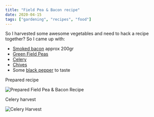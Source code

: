 ```yaml
---
title: "Field Pea & Bacon recipe"
date: 2020-04-15
tags: ["gardening", "recipes", "food"]
---
```


So I harvested some awesome vegetables and need to hack a recipe together? So I came up with:

* [Smoked bacon](https://en.wikipedia.org/wiki/Bacon) approx 200gr
* [Green Field Peas](https://en.wikipedia.org/wiki/Pea#Field_pea)
* [Celery](https://en.wikipedia.org/wiki/Celery)
* [Chives](https://en.wikipedia.org/wiki/Chives)
* Some [black pepper](https://en.wikipedia.org/wiki/Black_pepper) to taste

Prepared recipe

![Prepared Field Pea & Bacon Recipe](/images/field-pea-and-bacon-recipe/IMG_0567.jpg)

Celery harvest

![Celery Harvest](/images/field-pea-and-bacon-recipe/IMG_0116.JPG)
